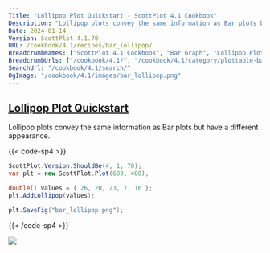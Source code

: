 ```yaml
---
Title: "Lollipop Plot Quickstart - ScottPlot 4.1 Cookbook"
Description: "Lollipop plots convey the same information as Bar plots but have a different appearance."
Date: 2024-01-14
Version: ScottPlot 4.1.70
URL: /cookbook/4.1/recipes/bar_lollipop/
BreadcrumbNames: ["ScottPlot 4.1 Cookbook", "Bar Graph", "Lollipop Plot Quickstart"]
BreadcrumbUrls: ["/cookbook/4.1/", "/cookbook/4.1/category/plottable-bar-graph", "/cookbook/4.1/recipes/bar_lollipop/"]
SearchUrl: "/cookbook/4.1/search/"
OgImage: "/cookbook/4.1/images/bar_lollipop.png"
---
```


<h2><a id='lollipop-plot-quickstart' href='/cookbook/4.1/recipes/bar_lollipop/'>Lollipop Plot Quickstart</a></h2>

Lollipop plots convey the same information as Bar plots but have a different appearance.

{{< code-sp4 >}}

```cs
ScottPlot.Version.ShouldBe(4, 1, 70);
var plt = new ScottPlot.Plot(600, 400);

double[] values = { 26, 20, 23, 7, 16 };
plt.AddLollipop(values);

plt.SaveFig("bar_lollipop.png");
```

{{< /code-sp4 >}}

<img src='../../images/bar_lollipop.png' class='d-block mx-auto my-5' />



